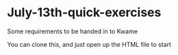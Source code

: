 # July-13th-quick-exercises
Some requirements to be handed in to Kwame

You can clone this, and just open up the HTML file to start
